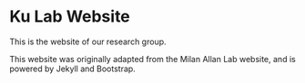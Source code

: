 # Ku Lab Website

This is the website of our research group.

This website was originally adapted from the Milan Allan Lab website, and is powered by Jekyll and Bootstrap.
